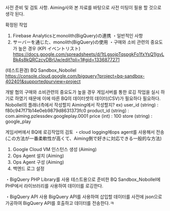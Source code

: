 사전 준비 및 검토 사항.
Aiming사와 본 자료를 바탕으로 사전 미팅이 필용 할 것으로 생각 된다.

확정된 작업
1. Firebase Analyticsとmonolith(BigQuery)の連携
・일반적인 사항
3. サーバーを通じた、monolith(BigQuery)の使用
・구매와 소비 관련의 중요도가 높은 경우
(KPI イベントリスト)
https://docs.google.com/spreadsheets/d/1tLgsojpTqspgkFo1fxYsQ1IgvLBk4s8kQRCzcyDBrUw/edit?pli=1#gid=1336877271

(테스트환경)
BQ Sandbox_Nobollel
https://console.cloud.google.com/bigquery?project=bq-sandbox-402401&supportedpurview=project


개발 협의
구매와 소비관련의 중요도가 높을 경우 게임서버를 통한 로깅 작업을 실시 하기로 하였기 때문에
이에 따른 BQ의 데이터셋의 데이터(CSV)가 필요하다 필요하다.
Nobollel의 플래너측에서 작성할지 Aiming에서 작성할지?
ex) 
user_id (string) : f80c947f71b14e0eb9879d8631373fc0
product_id (string) : com.aiming.pzlessdev.googleplay.0001
price (int) : 100 
store (string) : google_play


게임서버에서 BQ에 로깅작업의 검토
・cloud logging에ops agent를 사용해서 전송
(この方法が一番柔軟性が高くて、Aiming側で好きに対応できる一般的な方法)
1. Google Cloud VM 인스턴스 생성 (Aiming)
2. Ops Agent 설치 (Aiming)
3. Ops Agent 구성 (Aiming)
4. 백엔드 로그 설정




・BigQuery PHP Library를 사용
테스트용으로 준비한 BQ Sandbox_Nobollel에 PHP에서 라이브러리를 사용하여 데이터를 로깅한다.

・BigQuery API 사용
BigQuery API를 사용하여 삽입할 데이터를 사전에 json으로 가공하여 BigQuery API를 호출하고 데이터를 전송한다.ㅋ
